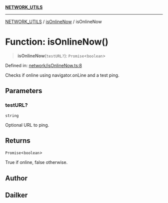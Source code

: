 [**NETWORK_UTILS**](../../README.md)

***

[NETWORK_UTILS](../../README.md) / [isOnlineNow](../README.md) / isOnlineNow

# Function: isOnlineNow()

> **isOnlineNow**(`testURL?`): `Promise`\<`boolean`\>

Defined in: [network/isOnlineNow.ts:8](https://github.com/dailker/everyutil/blob/26e2bb73429918cf0d08899e9efd90b82a42c92e/src/network/isOnlineNow.ts#L8)

Checks if online using navigator.onLine and a test ping.

## Parameters

### testURL?

`string`

Optional URL to ping.

## Returns

`Promise`\<`boolean`\>

True if online, false otherwise.

## Author

## Dailker
